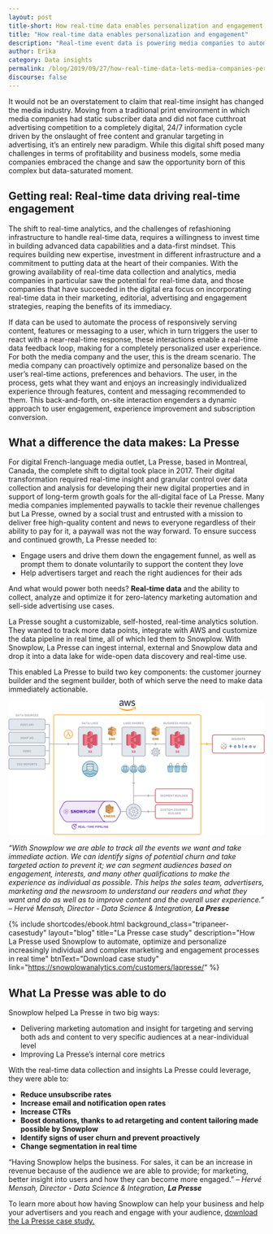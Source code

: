 ```yaml
---
layout: post
title-short: How real-time data enables personalization and engagement
title: "How real-time data enables personalization and engagement"
description: "Real-time event data is powering media companies to automate, optimize and personalize complex marketing actions and personalization"
author: Erika
category: Data insights
permalink: /blog/2019/09/27/how-real-time-data-lets-media-companies-personalize-content-messaging-and-advertising/
discourse: false
---
```


It would not be an overstatement to claim that real-time insight has changed the media industry. Moving from a traditional print environment in which media companies had static subscriber data and did not face cutthroat advertising competition to a completely digital, 24/7 information cycle driven by the onslaught of free content and granular targeting in advertising, it’s an entirely new paradigm. While this digital shift posed many challenges in terms of profitability and business models, some media companies embraced the change and saw the opportunity born of this complex but data-saturated moment. 


## Getting real: Real-time data driving real-time engagement

The shift to real-time analytics, and the challenges of refashioning infrastructure to handle real-time data, requires a willingness to invest time in building advanced data capabilities and a data-first mindset. This requires building new expertise, investment in different infrastructure and a commitment to putting data at the heart of their companies. With the growing availability of real-time data collection and analytics, media companies in particular saw the potential for real-time data, and those companies that have succeeded in the digital era focus on incorporating real-time data in their marketing, editorial, advertising and engagement strategies, reaping the benefits of its immediacy. 

If data can be used to automate the process of responsively serving content, features or messaging to a user, which in turn triggers the user to react with a near-real-time response, these interactions enable a real-time data feedback loop, making for a completely personalized user experience. For both the media company and the user, this is the dream scenario. The media company can proactively optimize and personalize based on the user’s real-time actions, preferences and behaviors. The user, in the process, gets what they want and enjoys an increasingly individualized experience through features, content and messaging recommended to them. This back-and-forth, on-site interaction engenders a dynamic approach to user engagement, experience improvement and subscription conversion. 


## What a difference the data makes: La Presse

For digital French-language media outlet, La Presse, based in Montreal, Canada, the complete shift to digital took place in 2017. Their digital transformation required real-time insight and granular control over data collection and analysis for developing their new digital properties and in support of long-term growth goals for the all-digital face of La Presse. Many media companies implemented paywalls to tackle their revenue challenges but La Presse, owned by a social trust and entrusted with a mission to deliver free high-quality content and news to everyone regardless of their ability to pay for it, a paywall was not the way forward. To ensure success and continued growth, La Presse needed to: 



*   Engage users and drive them down the engagement funnel, as well as prompt them to donate voluntarily to support the content they love
*   Help advertisers target and reach the right audiences for their ads

And what would power both needs? **Real-time data** and the ability to collect, analyze and optimize it for zero-latency marketing automation and sell-side advertising use cases. 

La Presse sought a customizable, self-hosted, real-time analytics solution. They wanted to track more data points, integrate with AWS and customize the data pipeline in real time, all of which led them to Snowplow. With Snowplow, La Presse can ingest internal, external and Snowplow data and drop it into a data lake for wide-open data discovery and real-time use. 

This enabled La Presse to build two key components: the customer journey builder and the segment builder, both of which serve the need to make data immediately actionable. 


![alt_text](/assets/img/blog/2019/09/Snowplow-Case-Study-LaPresse-1.png "Lapresse")


_“With Snowplow we are able to track all the events we want and take immediate action. We can identify signs of potential churn and take targeted action to prevent it; we can segment audiences based on engagement, interests, and many other qualifications to make the experience as individual as possible. This helps the sales team, advertisers, marketing and the newsroom to understand our readers and what they want and do as well as to improve content and the overall user experience.”  –_ _Hervé Mensah, Director - Data Science & Integration, **La Presse**_



 {% include shortcodes/ebook.html background_class="tripaneer-casestudy" layout="blog" title="La Presse case study" description="How La Presse used Snowplow to automate, optimize and personalize increasingly individual and complex marketing and engagement processes in real time" btnText="Download case study" link="https://snowplowanalytics.com/customers/lapresse/" %}



## What La Presse was able to do

Snowplow helped La Presse in two big ways: 



*   Delivering marketing automation and insight for targeting and serving both ads and content to very specific audiences at a near-individual level
*   Improving La Presse’s internal core metrics

With the real-time data collection and insights La Presse could leverage, they were able to:



*   **Reduce unsubscribe rates**
*   **Increase email and notification open rates**
*   **Increase CTRs**
*   **Boost donations, thanks to ad retargeting and content tailoring made possible by Snowplow**
*   **Identify signs of user churn and prevent proactively**
*   **Change segmentation in real time**

“Having Snowplow helps the business. For sales, it can be an increase in revenue because of the audience we are able to provide; for marketing, better insight into users and how they can become more engaged.” – _Hervé Mensah, Director - Data Science & Integration, **La Presse**_

To learn more about how having Snowplow can help your business and help your advertisers and you reach and engage with your audience, [download the La Presse case study. ](https://snowplowanalytics.com/customers/lapresse/)
